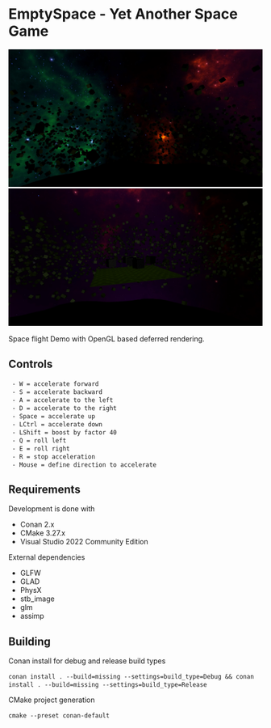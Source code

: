 # EmptySpace - Yet Another Space Game

![Screenshot 1](./doc/screenshot1.jpg)
![Screenshot 2](./doc/screenshot2.jpg)

Space flight Demo with OpenGL based deferred rendering.

## Controls

```
 - W = accelerate forward
 - S = accelerate backward
 - A = accelerate to the left
 - D = accelerate to the right
 - Space = accelerate up
 - LCtrl = accelerate down
 - LShift = boost by factor 40
 - Q = roll left
 - E = roll right
 - R = stop acceleration
 - Mouse = define direction to accelerate
```

## Requirements

Development is done with
* Conan 2.x
* CMake 3.27.x
* Visual Studio 2022 Community Edition

External dependencies
* GLFW
* GLAD
* PhysX
* stb_image
* glm
* assimp

## Building

Conan install for debug and release build types
```
conan install . --build=missing --settings=build_type=Debug && conan install . --build=missing --settings=build_type=Release
```

CMake project generation
```
cmake --preset conan-default
```